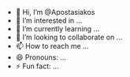- 👋 Hi, I’m @Apostasiakos
- 👀 I’m interested in ...
- 🌱 I’m currently learning ...
- 💞️ I’m looking to collaborate on ...
- 📫 How to reach me ...
- 😄 Pronouns: ...
- ⚡ Fun fact: ...

<!---
Apostasiakos/Apostasiakos is a ✨ special ✨ repository because its `README.md` (this file) appears on your GitHub profile.
You can click the Preview link to take a look at your changes.
--->

